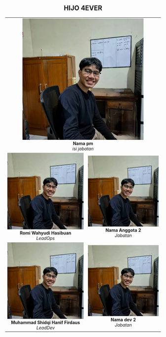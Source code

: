 <div align="center">

## **HIJO 4EVER**

</div>

<!-- kita akan menggunakan gambar (gambarnya akan saya buatkan dua kolom, jadi satu baris akan ada dua gambar masing-masing kecuali pm akan sendiri diatas) -->

<!-- masukkan gambar kalian difolder ./member-images -->

<table>
<!-- untuk project manager -->
  <tr>
    <td colspan="2" align="center">
      <img src="./member-images/romi-image.jpeg" alt="pm" width="80%">
      <br>
      <strong>Nama pm</strong>
      <br>
      <em>isi jabatan</em> 
    </td>
  </tr>
  <!-- tingkatan lead -->
  <tr>
    <td align="center">
      <img src="./member-images/romi-image.jpeg" alt="Teks Alt Orang 1" width="100%">
      <br>
      <strong>Romi Wahyudi Hasibuan</strong>
      <br>
      <em>LeadOps</em>
    </td>
    <td align="center">
      <img src="./member-images/romi-image.jpeg" alt="Teks Alt Orang 2" width="100%">
      <br>
      <strong>Nama Anggota 2</strong>
      <br>
      <em>Jabatan</em>
    </td>
  </tr>

  <!-- tingkatan dev -->
   <tr>
    <td align="center">
      <img src="./member-images/romi-image.jpeg" alt="Teks Alt Orang 1" width="100%">
      <br>
      <strong>Muhammad Shidqi Hanif Firdaus</strong>
      <br>
      <em>LeadDev</em>
    </td>
    <td align="center">
      <img src="./member-images/romi-image.jpeg" alt="Teks Alt Orang 2" width="100%">
      <br>
      <strong>Nama dev 2</strong>
      <br>
      <em>Jabatan</em>
    </td>
  </tr>
  </table>
